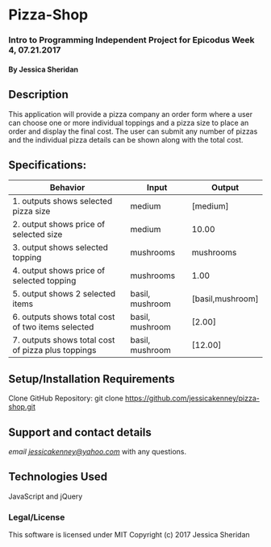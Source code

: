 # Pizza-Shop
### Intro to Programming Independent Project for Epicodus Week 4, 07.21.2017

#### By Jessica Sheridan

## Description

This application will provide a pizza company an order form where a user can choose
one or more individual toppings and a pizza size to place an order and display the
final cost. The user can submit any number of pizzas and the individual pizza details
can be shown along with the total cost.


## Specifications:

| Behavior      | Input | Output |
| ------------- | ------------- | ------------- |
|1. outputs shows selected pizza size| medium | [medium]|
|2. output shows price of selected size| medium | 10.00 |
|3. output shows selected topping | mushrooms | mushrooms |
|4. output shows price of selected topping | mushrooms | 1.00 |
|5. output shows 2 selected items | basil, mushroom  |[basil,mushroom] |
|6. outputs shows total cost of two items selected| basil, mushroom | [2.00] |
|7. outputs shows total cost of pizza plus toppings | basil, mushroom | [12.00] |

## Setup/Installation Requirements
Clone GitHub Repository:
git clone https://github.com/jessicakenney/pizza-shop.git

## Support and contact details
*email jessicakenney@yahoo.com* with any questions.

## Technologies Used
JavaScript and jQuery

### Legal/License
This software is licensed under MIT
Copyright (c) 2017 Jessica Sheridan
